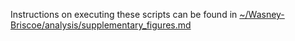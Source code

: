 Instructions on executing these scripts can be found in [~/Wasney-Briscoe/analysis/supplementary_figures.md](https://github.com/garudlab/Wasney-Briscoe-2024/blob/main/analysis/supplementary_figures.md)

